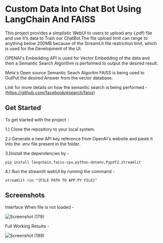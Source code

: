 
# Custom Data Into Chat Bot Using LangChain And FAISS
This project provides a simplistic WebUI to users to upload any (.pdf) file and use it's data to Train our ChatBot.The file upload limit can range to anything below 200MB because of the StreamLit file restriction limit, which is used for the Development of the UI.

OPENAI's Embedding API is used for Vector Embedding of the data and then a Semantic Search Algorithm is performed to output the desired result.

Meta's Open source Semantic Seach Algoritm FAISS is being used to OutPut the desired Answer from the vector database.

Link for more details on how the semantic search is being performed - 
(https://github.com/facebookresearch/faiss)
## Get Started
To get started with the project -

1.) Clone the repository to your local system.

2.) Generate a new API key reference from OpenAI's website and paste it into the .env file present in the folder.

3.)Install the dependencies by -

```
pip install langchain,faiss-cpu,python-dotenv,Pypdf2,streamlit
```
4.) Run the streamlit webUI by running the command -
```
streamlit run "{FILE PATH TO APP.PY FILE}"
```
## Screenshots
Interface When file is not loaded - 

![Screenshot (179)](https://github.com/shubhexists/MindWave/assets/110319892/5485d337-4ea6-456c-8859-3e0c298e4817)

Full Working Results -

![Screenshot (188)](https://github.com/shubhexists/MindWave/assets/110319892/1c542ed1-c6ac-40f4-a34f-19798f8e2515)


